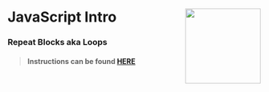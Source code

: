 # JavaScript Intro <img align="right" src="https://github.com/Learning-Fuze/prototypes_C5.17/blob/assets/assets/images/logos/LF_LOGO.png?raw=true" width="150">
### Repeat Blocks aka Loops

>#### Instructions can be found <a href="http://lfzprototypes.com/root-js/js/loops" target="_blank">HERE</a>
